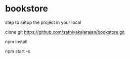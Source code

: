 # bookstore

step to setup the project in your local

clone git https://github.com/sathiyakalarajan/bookstore.git

npm install

npm start -s
